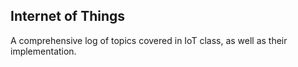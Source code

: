
## Internet of Things

A comprehensive log of topics covered in IoT class, as well as their implementation.
